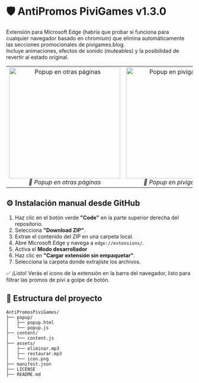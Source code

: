 # 🛡️ AntiPromos PiviGames v1.3.0

Extensión para Microsoft Edge (habría que probar si funciona para cualquier navegador basado en chromium) que elimina automáticamente las secciones promocionales de pivigames.blog.  
Incluye animaciones, efectos de sonido (muteables) y la posibilidad de revertir al estado original.


<table style="border:none" align="center">
  <tr>
    <td align="center" width="50%">
      <img src="https://i.postimg.cc/FHstwL7z/image.png" alt="Popup en otras páginas" width="300"/><br/>
      <em>🔘 Popup en otras páginas</em>
    </td>
    <td align="center" width="50%">
      <img src="https://i.postimg.cc/J7DzdSSv/image.png" alt="Popup en pivigames.blog" width="300"/><br/>
      <em>🚫 Popup en pivigames.blog</em>
    </td>
  </tr>
</table>


 
## ⚙️ Instalación manual desde GitHub

1. Haz clic en el botón verde **"Code"** en la parte superior derecha del repositorio.
2. Selecciona **"Download ZIP"**.
3. Extrae el contenido del ZIP en una carpeta local.
4. Abre Microsoft Edge y navega a `edge://extensions/`.
5. Activa el **Modo desarrollador**
6. Haz clic en **"Cargar extensión sin empaquetar"**.
7. Selecciona la carpeta donde extrajiste los archivos.

✅ ¡Listo! Verás el icono de la extensión en la barra del navegador, listo para filtrar las promos de pivi a golpe de botón.


 

## 📁 Estructura del proyecto

```text
AntiPromosPiviGames/
├── popup/
│   ├── popup.html
│   └── popup.js
├── content/
│   └── content.js
├── assets/
│   ├── eliminar.mp3
│   ├── restaurar.mp3
│   └── icon.png
├── manifest.json
├── LICENSE
├── README.md
